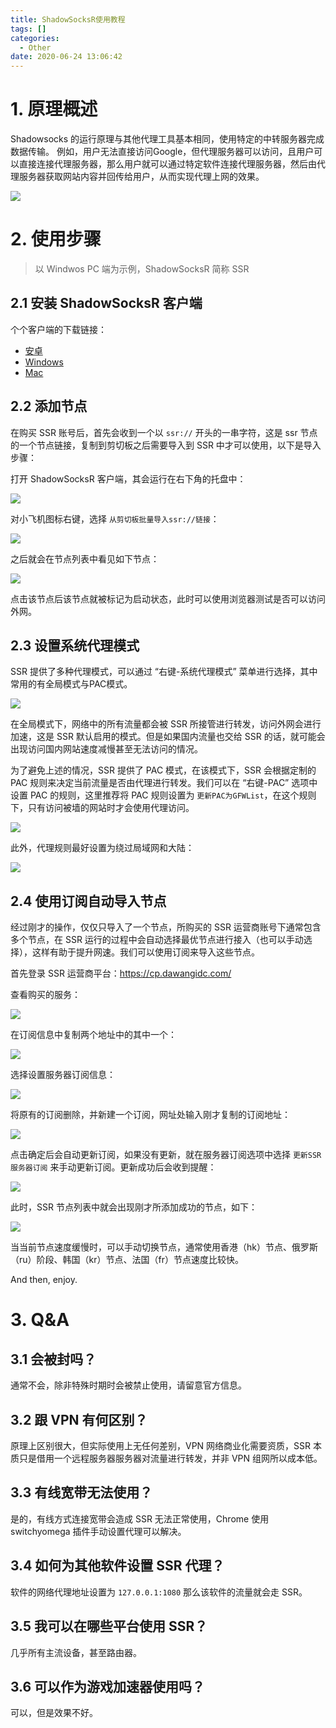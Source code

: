 ```yaml
---
title: ShadowSocksR使用教程
tags: []
categories:
  - Other
date: 2020-06-24 13:06:42
---
```


# 1. 原理概述

Shadowsocks 的运行原理与其他代理工具基本相同，使用特定的中转服务器完成数据传输。 例如，用户无法直接访问Google，但代理服务器可以访问，且用户可以直接连接代理服务器，那么用户就可以通过特定软件连接代理服务器，然后由代理服务器获取网站内容并回传给用户，从而实现代理上网的效果。

![](https://bingtaoli.github.io/2016/11/23/shadowsocks%E5%AE%9E%E7%8E%B0%E5%8E%9F%E7%90%86/shadowsocks.png)

# 2. 使用步骤

> 以 Windwos PC 端为示例，ShadowSocksR 简称 SSR

## 2.1 安装 ShadowSocksR 客户端

个个客户端的下载链接：

- [安卓](http://23.91.23.40:8080/Maying.apk)
- [Windows](https://github.com/shadowsocksrr/shadowsocksr-csharp/releases/tag/4.8.0)
- [Mac](https://github.com/qinyuhang/ShadowsocksX-NG-R/releases)

## 2.2 添加节点

在购买 SSR 账号后，首先会收到一个以 `ssr://` 开头的一串字符，这是 ssr 节点的一个节点链接，复制到剪切板之后需要导入到 SSR 中才可以使用，以下是导入步骤：

打开 ShadowSocksR 客户端，其会运行在右下角的托盘中：

![](http://study.esunr.xyz/1592976584516.png)

对小飞机图标右键，选择 `从剪切板批量导入ssr://链接`：

![](http://study.esunr.xyz/1592977097117.png)

之后就会在节点列表中看见如下节点：

![](http://study.esunr.xyz/1592976952971.png)

点击该节点后该节点就被标记为启动状态，此时可以使用浏览器测试是否可以访问外网。

## 2.3 设置系统代理模式

SSR 提供了多种代理模式，可以通过 “右键-系统代理模式” 菜单进行选择，其中常用的有全局模式与PAC模式。

![](http://study.esunr.xyz/1592977883928.png)

在全局模式下，网络中的所有流量都会被 SSR 所接管进行转发，访问外网会进行加速，这是 SSR 默认启用的模式。但是如果国内流量也交给 SSR 的话，就可能会出现访问国内网站速度减慢甚至无法访问的情况。

为了避免上述的情况，SSR 提供了 PAC 模式，在该模式下，SSR 会根据定制的 PAC 规则来决定当前流量是否由代理进行转发。我们可以在 “右键-PAC” 选项中设置 PAC 的规则，这里推荐将 PAC 规则设置为 `更新PAC为GFWList`，在这个规则下，只有访问被墙的网站时才会使用代理访问。

![](http://study.esunr.xyz/1592977839737.png)

此外，代理规则最好设置为绕过局域网和大陆：

![](http://study.esunr.xyz/1592977801746.png)

## 2.4 使用订阅自动导入节点

经过刚才的操作，仅仅只导入了一个节点，所购买的 SSR 运营商账号下通常包含多个节点，在 SSR 运行的过程中会自动选择最优节点进行接入（也可以手动选择），这样有助于提升网速。我们可以使用订阅来导入这些节点。

首先登录 SSR 运营商平台：https://cp.dawangidc.com/ 

查看购买的服务：

![](http://study.esunr.xyz/1592978420665.png)

在订阅信息中复制两个地址中的其中一个：

![](http://study.esunr.xyz/1592978502022.png)

选择设置服务器订阅信息：

![](http://study.esunr.xyz/1592978550277.png)

将原有的订阅删除，并新建一个订阅，网址处输入刚才复制的订阅地址：

![](http://study.esunr.xyz/1592978597721.png)

点击确定后会自动更新订阅，如果没有更新，就在服务器订阅选项中选择 `更新SSR服务器订阅` 来手动更新订阅。更新成功后会收到提醒：

![](http://study.esunr.xyz/1592978774898.png)

此时，SSR 节点列表中就会出现刚才所添加成功的节点，如下：

![](http://study.esunr.xyz/1592978930396.png)

当当前节点速度缓慢时，可以手动切换节点，通常使用香港（hk）节点、俄罗斯（ru）阶段、韩国（kr）节点、法国（fr）节点速度比较快。

And then, enjoy.

# 3. Q&A

## 3.1 会被封吗？

通常不会，除非特殊时期时会被禁止使用，请留意官方信息。

## 3.2 跟 VPN 有何区别？

原理上区别很大，但实际使用上无任何差别，VPN 网络商业化需要资质，SSR 本质只是借用一个远程服务器服务器对流量进行转发，并非 VPN 组网所以成本低。

## 3.3 有线宽带无法使用？

是的，有线方式连接宽带会造成 SSR 无法正常使用，Chrome 使用 switchyomega 插件手动设置代理可以解决。

## 3.4 如何为其他软件设置 SSR 代理？

软件的网络代理地址设置为 `127.0.0.1:1080` 那么该软件的流量就会走 SSR。

## 3.5 我可以在哪些平台使用 SSR？

几乎所有主流设备，甚至路由器。

## 3.6 可以作为游戏加速器使用吗？

可以，但是效果不好。